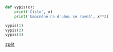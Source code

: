 ```python
def vypis(x):
    print('Číslo', x)
    print('Umocněné na druhou se rovná', x**2)

vypis(1)
vypis(2)
vypis(3)
```

[zpět](../../programovani_uvod.md#úkol-3-7)